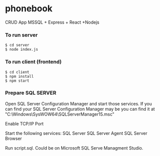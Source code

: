 # phonebook
CRUD App  MSSQL + Express + React +Nodejs

### To run server
``` 
$ cd server
$ node index.js
``` 

### To run client (frontend)
``` 
$ cd client
$ npm install
$ npm start
``` 
### Prepare SQL SERVER

Open SQL Server Configuration Manager and start those services.
If you can find your SQL Server Configuration Manager may be you can find it at "C:\Windows\SysWOW64\SQLServerManager15.msc"

Enable TCP/IP Port

Start the following services: 
    SQL Server
    SQL Server Agent 
    SQL Server Browser
    
Run script.sql. Could be on Microsoft SQL Serve Managment Studio.
